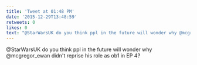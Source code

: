 ```yaml
---
title: 'Tweet at 01:48 PM'
date: '2015-12-29T13:48:59'
retweets: 0
likes: 0
text: "@StarWarsUK do you think ppl in the future will wonder why @mcgregor_ewan didn't reprise his role as ob1 in EP 4?"
---
```

@StarWarsUK do you think ppl in the future will wonder why @mcgregor_ewan didn't reprise his role as ob1 in EP 4?